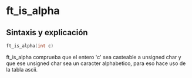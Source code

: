 # ft\_is\_alpha
## Sintaxis y explicación

```c
ft_is_alpha(int c)
```
ft\_is\_alpha comprueba que el entero 'c' sea casteable a unsigned char y que ese unsigned char sea un caracter alphabetico, para eso hace uso de la tabla ascii.

